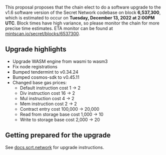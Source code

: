This proposal proposes that the chain elect to do a software upgrade to the v1.6 software version of the Secret Network codebase on block **6,537,300**, which is estimated to occur on **Tuesday, December 13, 2022 at 2:00PM UTC**. Block times have high variance, so please monitor the chain for more precise time estimates. ETA monitor can be found at [mintscan.io/secret/blocks/6537300](https://www.mintscan.io/secret/blocks/6537300).

## Upgrade highlights

- Upgrade WASM engine from wasmi to wasm3
- Fix node registrations
- Bumped tendermint to v0.34.24
- Bumped cosmos-sdk to v0.45.11
- Changed base gas prices:
  - Default instruction cost 1 -> 2
  - Div instruction cost 16 -> 2
  - Mul instruction cost 4 -> 2
  - Mem instruction cost 2 -> 2
  - Contract entry cost 100,000 -> 20,000
  - Read from storage base cost 1,000 -> 10
  - Write to storage base cost 2,000 -> 20

## Getting prepared for the upgrade

See [docs.scrt.network](https://docs.scrt.network/secret-network-documentation/post-mortems-upgrades/upgrade-instructions/shockwave-omega) for upgrade instructions.
